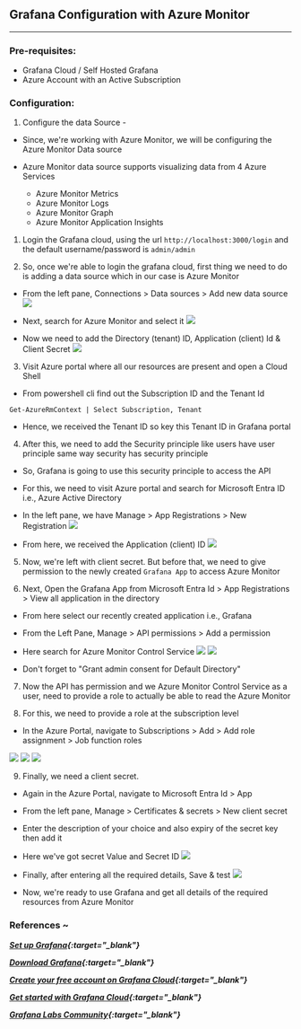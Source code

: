 ## Grafana Configuration with Azure Monitor
-------------------------------------------

### Pre-requisites:

- Grafana Cloud / Self Hosted Grafana
- Azure Account with an Active Subscription

### Configuration:

1. Configure the data Source -

- Since, we're working with Azure Monitor, we will be configuring the Azure Monitor Data source

- Azure Monitor data source supports visualizing data from 4 Azure Services

  - Azure Monitor Metrics
  - Azure Monitor Logs
  - Azure Monitor Graph
  - Azure Monitor Application Insights


1. Login the Grafana cloud, using the url `http://localhost:3000/login` and the default username/password is `admin/admin`

2. So, once we're able to login the grafana cloud, first thing we need to do is adding a data source which in our case is Azure Monitor 

* From the left pane, Connections > Data sources > Add new data source ![](./imgs/data-source.png)

* Next, search for Azure Monitor and select it ![](./imgs/data-source2.png)

* Now we need to add the Directory (tenant) ID, Application (client) Id & Client Secret ![](./imgs/data-source3.png)

3. Visit Azure portal where all our resources are present and open a Cloud Shell
* From powershell cli find out the Subscription ID and the Tenant Id
```
Get-AzureRmContext | Select Subscription, Tenant
```
* Hence, we received the Tenant ID so key this Tenant ID in Grafana portal

4. After this, we need to add the Security principle like users have user principle same way security has security principle

* So, Grafana is going to use this security principle to access the API

* For this, we need to visit Azure portal and search for Microsoft Entra ID i.e., Azure Active Directory

* In the left pane, we have Manage > App Registrations > New Registration ![](./imgs/app-registration1.png)

* From here, we received the Application (client) ID
![](./imgs/app-registration2.png)

5. Now, we're left with client secret. But before that, we need to give permission to the newly created `Grafana App` to access Azure Monitor

6. Next, Open the Grafana App from Microsoft Entra Id > App Registrations > View all application in the directory
* From here select our recently created application i.e., Grafana
* From the Left Pane, Manage > API permissions > Add a permission

* Here search for Azure Monitor Control Service
![](./imgs/Azure-Monitor-Control-Service.png)
![](./imgs/Log-Analytics-API.png)
* Don't forget to "Grant admin consent for Default Directory"

7. Now the API has permission and we Azure Monitor Control Service as a user, need to provide a role to actually be able to read the Azure Monitor

8. For this, we need to provide a role at the subscription level
* In the Azure Portal, navigate to Subscriptions > Add > Add role assignment > Job function roles 

![](./imgs/IAM-role-assign1.png)
![](./imgs/IAM-role-assign2.png)
![](./imgs/IAM-role-assign3.png)

9. Finally, we need a client secret.

* Again in the Azure Portal, navigate to Microsoft Entra Id > App 
* From the left pane, Manage > Certificates & secrets > New client secret

* Enter the description of your choice and also expiry of the secret key then add it
* Here we've got secret Value and Secret ID
![](./imgs/client-secret.png)


* Finally, after entering all the required details, Save & test
![](./imgs/grafana-final-data-source.png)

* Now, we're ready to use Grafana and get all details of the required resources from Azure Monitor

### References ~

_**[Set up Grafana](https://grafana.com/docs/grafana/latest/setup-grafana/){:target="\_blank"}**_

_**[Download Grafana](https://grafana.com/grafana/download){:target="\_blank"}**_

_**[Create your free account on Grafana Cloud](https://grafana.com/auth/sign-up/create-user){:target="\_blank"}**_


_**[Get started with Grafana Cloud](https://grafana.com/docs/grafana-cloud/get-started/){:target="\_blank"}**_

_**[Grafana Labs Community](https://grafana.com/community/){:target="\_blank"}**_
